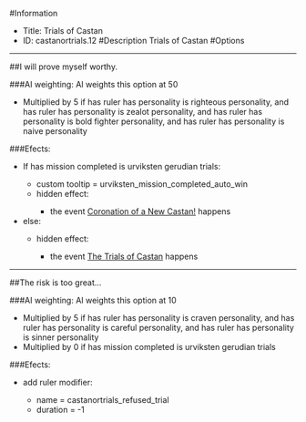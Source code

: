 #Information
 - Title: Trials of Castan
 - ID: castanortrials.12
#Description
Trials of Castan
#Options

___
##I will prove myself worthy.

###AI weighting:
AI weights this option at 50
 - Multiplied by 5 if has ruler has personality is righteous personality, and has ruler has personality is zealot personality, and has ruler has personality is bold fighter personality, and has ruler has personality is naive personality


###Efects:<ul><li>If has mission completed is urviksten gerudian trials:</li><ul><li>custom tooltip = urviksten_mission_completed_auto_win</li><li>hidden effect:</li><ul><li>the event [Coronation of a New Castan!](../events/coronation_of_a_new_castan.md) happens</li></ul></ul><li>else:</li><ul><li>hidden effect:</li><ul><li>the event [The Trials of Castan](../events/the_trials_of_castan.md) happens</li></ul></ul></ul>

___
##The risk is too great...

###AI weighting:
AI weights this option at 10
 - Multiplied by 5 if has ruler has personality is craven personality, and has ruler has personality is careful personality, and has ruler has personality is sinner personality
 - Multiplied by 0 if has mission completed is urviksten gerudian trials


###Efects:<ul><li>add ruler modifier:</li><ul><li>name = castanortrials_refused_trial</li><li>duration = -1</li></ul></ul>
